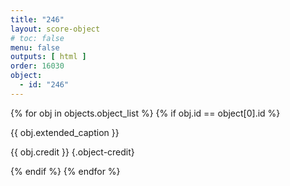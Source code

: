 ```yaml
---
title: "246"
layout: score-object
# toc: false
menu: false
outputs: [ html ]
order: 16030
object:
  - id: "246"
---
```


{% for obj in objects.object_list %}
{% if obj.id == object[0].id %}

{{ obj.extended_caption }}

{{ obj.credit }} {.object-credit}

{% endif %}
{% endfor %}
